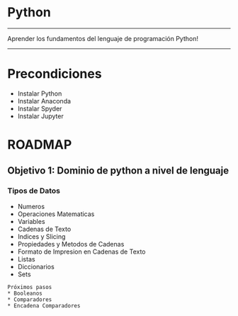 <!--
title: 'Python'
language: PY
authorLink: ''
authorName: 'Yosvany Gómez Perdomo, ygomez@soaint.com'
-->

# Python
***
Aprender los fundamentos del lenguaje de programación Python!
***

# Precondiciones
* Instalar Python
* Instalar Anaconda
* Instalar Spyder
* Instalar Jupyter

# ROADMAP
## Objetivo 1: Dominio de python a nivel de lenguaje
### Tipos de Datos
* Numeros
* Operaciones Matematicas
* Variables
* Cadenas de Texto
* Indices y Slicing
* Propiedades y Metodos de Cadenas
* Formato de Impresion en Cadenas de Texto
* Listas
* Diccionarios
* Sets
```
Próximos pasos
* Booleanos
* Comparadores
* Encadena Comparadores
```